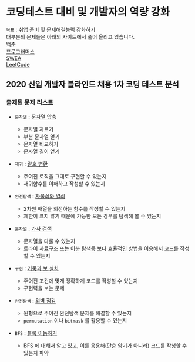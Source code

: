 # 코딩테스트 대비 및 개발자의 역량 강화
`목표` : 취업 준비 및 문제해결능력 강화하기    
대부분의 문제들은 아래의 사이트에서 풀어 올리고 있습니다.   
[백준](https://www.acmicpc.net/)    
[프로그래머스](https://programmers.co.kr/)    
[SWEA](https://swexpertacademy.com/main/main.do)    
[LeetCode](https://leetcode.com/problemset/all/)

## 2020 신입 개발자 블라인드 채용 1차 코딩 테스트 분석
### 출제된 문제 리스트
* `문자열` : [문자열 압축](https://programmers.co.kr/learn/courses/30/lessons/60057)   
  * 문자열 자르기
  * 부분 문자열 얻기
  * 문자열 비교하기
  * 문자열 길이 얻기
  
* `재귀` : [괄호 변환](https://programmers.co.kr/learn/courses/30/lessons/60058)   
  * 주어진 로직을 그대로 구현할 수 있는지
  * 재귀함수를 이해하고 작성할 수 있는지
  
* `완전탐색` : [자물쇠와 열쇠](https://programmers.co.kr/learn/courses/30/lessons/60059)   
  * 2차원 배열을 회전하는 함수를 작성할 수 있는지
  * 제한이 크지 않기 때문에 가능한 모든 경우를 탐색해 볼 수 있는지
  
* `문자열` : [가사 검색](https://programmers.co.kr/learn/courses/30/lessons/60060)   
  * 문자열을 다룰 수 있는지
  * 트라이 자료구조 또는 이분 탐색등 보다 효율적인 방법을 이용해서 코드를 작성할 수 있는지
  
* `구현` : [기둥과 보 설치](https://programmers.co.kr/learn/courses/30/lessons/60061)   
  * 주어진 조건에 맞게 정확하게 코드를 작성할 수 있는지
  * 구현력을 보는 문제
  
* `완전탐색` : [외벽 점검](https://programmers.co.kr/learn/courses/30/lessons/60062)   
  * 원형으로 주어진 완전탐색 문제를 해결할 수 있는지
  * `permutation` 이나 `bitmask` 를 활용할 수 있는지
  
* `BFS` : [블록 이동하기](https://programmers.co.kr/learn/courses/30/lessons/60063)   
  * BFS 에 대해서 알고 있고, 이를 응용해(단순 암기가 아니라) 코드를 작성할 수 있는지 파악   
